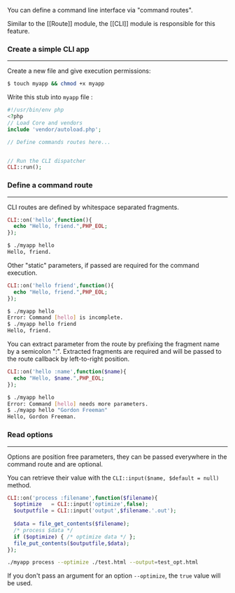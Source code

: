 
You can define a command line interface via "command routes".

Similar to the [[Route]] module, the [[CLI]] module is responsible for this feature.

### Create a simple CLI app
---

Create a new file and give execution permissions:

```bash
$ touch myapp && chmod +x myapp
```

Write this stub into `myapp` file :

```php
#!/usr/bin/env php
<?php
// Load Core and vendors
include 'vendor/autoload.php';

// Define commands routes here...


// Run the CLI dispatcher
CLI::run();
```

### Define a command route
---

CLI routes are defined by whitespace separated fragments.

```php
CLI::on('hello',function(){
  echo "Hello, friend.",PHP_EOL;
});
```

```bash
$ ./myapp hello
Hello, friend.
```

Other "static" parameters, if passed are required for the command execution.

```php
CLI::on('hello friend',function(){
  echo "Hello, friend.",PHP_EOL;
});
```

```bash
$ ./myapp hello
Error: Command [hello] is incomplete.
$ ./myapp hello friend
Hello, friend.
```

You can extract parameter from the route by prefixing the fragment name by a semicolon ":". Extracted fragments are required and will be passed to the route callback by left-to-right position.

```php
CLI::on('hello :name',function($name){
  echo "Hello, $name.",PHP_EOL;
});
```

```bash
$ ./myapp hello
Error: Command [hello] needs more parameters.
$ ./myapp hello "Gordon Freeman"
Hello, Gordon Freeman.
```

### Read options
---

Options are position free parameters, they can be passed everywhere in the command route and are optional.

You can retrieve their value with the `CLI::input($name, $default = null)` method.

```php
CLI::on('process :filename',function($filename){
  $optimize   = CLI::input('optimize',false);
  $outputfile = CLI::input('output',$filename.'.out');
  
  $data = file_get_contents($filename);
  /* process $data */
  if ($optimize) { /* optimize data */ };
  file_put_contents($outputfile,$data);
});
```

```bash
./myapp process --optimize ./test.html --output=test_opt.html
```

If you don't pass an argument for an option `--optimize`, the `true` value will be used.